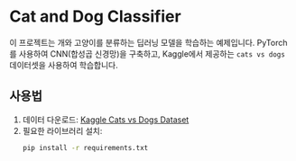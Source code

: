 # Cat and Dog Classifier

이 프로젝트는 개와 고양이를 분류하는 딥러닝 모델을 학습하는 예제입니다. PyTorch를 사용하여 CNN(합성곱 신경망)을 구축하고, Kaggle에서 제공하는 `cats vs dogs` 데이터셋을 사용하여 학습합니다.

## 사용법

1. 데이터 다운로드: [Kaggle Cats vs Dogs Dataset](https://www.kaggle.com/datasets/tongpython/cat-and-dog)
2. 필요한 라이브러리 설치:
   ```bash
   pip install -r requirements.txt
   ```
